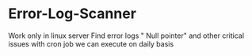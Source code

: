 # Error-Log-Scanner
Work only in linux server Find error logs " Null pointer" and other critical issues with cron job we can execute on daily basis 
